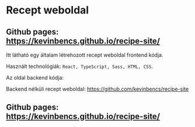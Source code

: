 # Recept weboldal

## Github pages: https://kevinbencs.github.io/recipe-site/

Itt látható egy általam létrehozott recept weboldal frontend kódja.

Használt technológiák: `React, TypeScript, Sass, HTML, CSS`.

Az oldal backend kódja: 

Backend nélküli recept weboldal: https://github.com/kevinbencs/recipe-site
## Github pages: https://kevinbencs.github.io/recipe-site/

